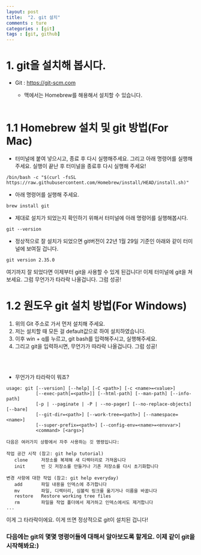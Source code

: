 ```yaml
---
layout: post
title:  "2. git 설치"
comments : ture
categories : [git]
tags : [git, github]
---
```


# 1. git을 설치해 봅시다.
+ Git : <https://git-scm.com>
  + 맥에서는 Homebrew를 해용해서 설치할 수 있습니다.

  <br>

# 1.1 Homebrew 설치 및 git 방법(For Mac)


+ 터미널에 붙여 넣으시고, 종료 후 다시 실행해주세요. 그리고 아래 명령어를 실행해주세요. 실행이 끝난 후 터미널을 종료후 다시 실행해 주세요!

```
/bin/bash -c "$(curl -fsSL https://raw.githubusercontent.com/Homebrew/install/HEAD/install.sh)"
```

+ 아래 명령어를 실행해 주세요.

```
brew install git
```

+ 제대로 설치가 되었는지 확인하기 위해서 터미널에 아래 명령어를 실행해봅시다.

```
git --version
```

+ 정상적으로 잘 설치가 되었으면 git버전이 22년 1월 29일 기준인 아래와 같이 터미널에 보여질 겁니다.

```
git version 2.35.0
```

여기까지 잘 되었다면 이제부터 git을 사용할 수 있게 된겁니다! 이제 터미널에 git을 쳐보세요. 그럼 무언가가 타라락 나올겁니다. 그럼 성공!

# 1.2 원도우 git 설치 방법(For Windows)

1. 위의 Git 주소로 가서 먼저 설치해 주세요.
2. 저는 설치할 때 모든 걸 default값으로 하여 설치하였습니다. 
3. 이후 win + q를 누르고, git bash를 입력해주시고, 실행해주세요.
4. 그리고 git을 입력하시면, 무언가가 따라락 나올겁니다. 그럼 성공!

<br>
<br>

  + 무언가가 타라락이 뭐죠?

```
usage: git [--version] [--help] [-C <path>] [-c <name>=<value>]
           [--exec-path[=<path>]] [--html-path] [--man-path] [--info-path]
           [-p | --paginate | -P | --no-pager] [--no-replace-objects] [--bare]
           [--git-dir=<path>] [--work-tree=<path>] [--namespace=<name>]
           [--super-prefix=<path>] [--config-env=<name>=<envvar>]
           <command> [<args>]

다음은 여러가지 상황에서 자주 사용하는 깃 명령입니다:

작업 공간 시작 (참고: git help tutorial)
   clone     저장소를 복제해 새 디렉터리로 가져옵니다
   init      빈 깃 저장소를 만들거나 기존 저장소를 다시 초기화합니다

변경 사항에 대한 작업 (참고: git help everyday)
   add       파일 내용을 인덱스에 추가합니다
   mv        파일, 디렉터리, 심볼릭 링크를 옮기거나 이름을 바꿉니다
   restore   Restore working tree files
   rm        파일을 작업 폴더에서 제거하고 인덱스에서도 제거합니다
...
```

이게 그 타라락이에요. 이게 뜨면 정상적으로 git이 설치된 겁니다!

### 다음에는 git의 몇몇 명령어들에 대해서 알아보도록 할게요. 이제 같이 git을 시작해봐요:)